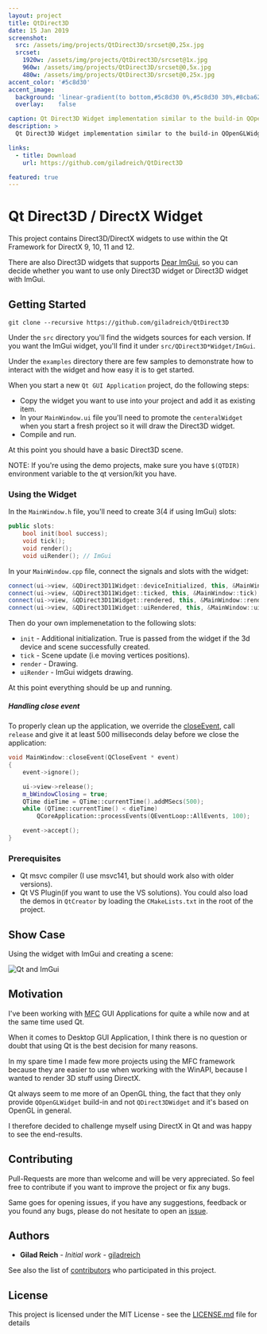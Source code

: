 ```yaml
---
layout: project
title: QtDirect3D
date: 15 Jan 2019
screenshot:
  src: /assets/img/projects/QtDirect3D/srcset@0,25x.jpg
  srcset:
    1920w: /assets/img/projects/QtDirect3D/srcset@1x.jpg
    960w: /assets/img/projects/QtDirect3D/srcset@0,5x.jpg
    480w: /assets/img/projects/QtDirect3D/srcset@0,25x.jpg
accent_color: '#5c8d30'
accent_image:
  background: 'linear-gradient(to bottom,#5c8d30 0%,#5c8d30 30%,#8cba62 50%,#b3db8e 70%,#e1f7cd 100%)'
  overlay:    false

caption: Qt Direct3D Widget implementation similar to the build-in QOpenGLWidget.
description: >
  Qt Direct3D Widget implementation similar to the build-in QOpenGLWidget.

links:
  - title: Download
    url: https://github.com/giladreich/QtDirect3D

featured: true
---
```


# Qt Direct3D / DirectX Widget

This project contains Direct3D/DirectX widgets to use within the Qt Framework for DirectX 9, 10, 11 and 12.

There are also Direct3D widgets that supports [Dear ImGui](https://github.com/ocornut/imgui), so you can decide whether you want to use only Direct3D widget or Direct3D widget with ImGui.


## Getting Started

`git clone --recursive https://github.com/giladreich/QtDirect3D`

Under the `src` directory you'll find the widgets sources for each version. If you want the ImGui widget, you'll find it under `src/QDirect3D*Widget/ImGui`.

Under the `examples` directory there are few samples to demonstrate how to interact with the widget and how easy it is to get started.

When you start a new `Qt GUI Application` project, do the following steps:

* Copy the widget you want to use into your project and add it as existing item.
* In your `MainWindow.ui` file you'll need to promote the `centeralWidget` when you start a fresh project so it will draw the Direct3D widget.
* Compile and run. 

At this point you should have a basic Direct3D scene.

NOTE: If you're using the demo projects, make sure you have `$(QTDIR)` environment variable to the qt version/kit you have.

### Using the Widget

In the `MainWindow.h` file, you'll need to create 3(4 if using ImGui) slots:
```cpp
public slots:
	bool init(bool success);
	void tick();
	void render();
	void uiRender(); // ImGui
```

In your `MainWindow.cpp` file, connect the signals and slots with the widget:
```cpp
connect(ui->view, &QDirect3D11Widget::deviceInitialized, this, &MainWindow::init);
connect(ui->view, &QDirect3D11Widget::ticked, this, &MainWindow::tick);
connect(ui->view, &QDirect3D11Widget::rendered, this, &MainWindow::render);
connect(ui->view, &QDirect3D11Widget::uiRendered, this, &MainWindow::uiRender);
```

Then do your own implemenetation to the following slots:
* `init` - Additional initialization. True is passed from the widget if the 3d device and scene successfully created.
* `tick` - Scene update (i.e moving vertices positions).
* `render` - Drawing.
* `uiRender` - ImGui widgets drawing.

At this point everything should be up and running.

##### Handling close event

To properly clean up the application, we override the [closeEvent](http://doc.qt.io/archives/qt-4.8/qcloseevent.html), call `release` and give it at least 500 milliseconds delay before we close the application:

```cpp
void MainWindow::closeEvent(QCloseEvent * event)
{
	event->ignore();

	ui->view->release();
	m_bWindowClosing = true;
	QTime dieTime = QTime::currentTime().addMSecs(500);
	while (QTime::currentTime() < dieTime)
		QCoreApplication::processEvents(QEventLoop::AllEvents, 100);

	event->accept();
}
```

### Prerequisites

* Qt msvc compiler (I use msvc141, but should work also with older versions).
* Qt VS Plugin(if you want to use the VS solutions). You could also load the demos in `QtCreator` by loading the `CMakeLists.txt` in the root of the project.

## Show Case

Using the widget with ImGui and creating a scene:

![Qt and ImGui](/assets/img/projects/QtDirect3D/pictures/Qt_and_ImGui.gif)


## Motivation

I've been working with [MFC](https://en.wikipedia.org/wiki/Microsoft_Foundation_Class_Library) GUI Applications for quite a while now and at the same time used Qt.

When it comes to Desktop GUI Application, I think there is no question or doubt that using Qt is the best decision for many reasons.

In my spare time I made few more projects using the MFC framework because they are easier to use when working with the WinAPI, because I wanted to render 3D stuff using DirectX.

Qt always seem to me more of an OpenGL thing, the fact that they only provide `QOpenGLWidget` build-in and not `QDirect3DWidget` and it's based on OpenGL in general.

I therefore decided to challenge myself using DirectX in Qt and was happy to see the end-results.

## Contributing

Pull-Requests are more than welcome and will be very appreciated. So feel free to contribute if you want to improve the project or fix any bugs.

Same goes for opening issues, if you have any suggestions, feedback or you found any bugs, please do not hesitate to open an [issue](https://github.com/giladreich/QtDirect3D/issues).

## Authors

* **Gilad Reich** - *Initial work* - [giladreich](https://github.com/giladreich)

See also the list of [contributors](https://github.com/giladreich/QtDirect3D/graphs/contributors) who participated in this project.

## License

This project is licensed under the MIT License - see the [LICENSE.md](LICENSE.md) file for details
